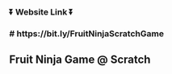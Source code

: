 <h3>⏬ Website Link ⏬<h3>
# https://bit.ly/FruitNinjaScratchGame
<h2 style= text-align=center>Fruit Ninja Game @ Scratch<h2>
